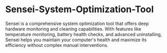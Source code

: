 # Sensei-System-Optimization-Tool
Sensei is a comprehensive system optimization tool that offers deep hardware monitoring and cleaning capabilities. With features like temperature monitoring, battery health checks, and advanced uninstalling, Sensei helps you maintain your computer's health and maximize its efficiency without complex manual interventions.
